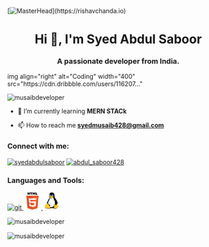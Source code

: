 [![MasterHead](https://1.bp.blogspot.com/-7A4WynwLsM...)](https://rishavchanda.io)
<h1 align="center">Hi 👋, I'm Syed Abdul Saboor</h1>
<h3 align="center">A passionate developer from India.</h3>
img align="right" alt="Coding" width="400" src="https://cdn.dribbble.com/users/116207..."

<p align="left"> <img src="https://komarev.com/ghpvc/?username=musaibdeveloper&label=Profile%20views&color=0e75b6&style=flat" alt="musaibdeveloper" /> </p>

- 🌱 I’m currently learning **MERN STACk**

- 📫 How to reach me **syedmusaib428@gmail.com**

<h3 align="left">Connect with me:</h3>
<p align="left">
<a href="https://linkedin.com/in/syedabdulsaboor" target="blank"><img align="center" src="https://raw.githubusercontent.com/rahuldkjain/github-profile-readme-generator/master/src/images/icons/Social/linked-in-alt.svg" alt="syedabdulsaboor" height="30" width="40" /></a>
<a href="https://instagram.com/abdul_saboor428" target="blank"><img align="center" src="https://raw.githubusercontent.com/rahuldkjain/github-profile-readme-generator/master/src/images/icons/Social/instagram.svg" alt="abdul_saboor428" height="30" width="40" /></a>
</p>

<h3 align="left">Languages and Tools:</h3>
<p align="left"> <a href="https://git-scm.com/" target="_blank" rel="noreferrer"> <img src="https://www.vectorlogo.zone/logos/git-scm/git-scm-icon.svg" alt="git" width="40" height="40"/> </a> <a href="https://www.w3.org/html/" target="_blank" rel="noreferrer"> <img src="https://raw.githubusercontent.com/devicons/devicon/master/icons/html5/html5-original-wordmark.svg" alt="html5" width="40" height="40"/> </a> <a href="https://www.linux.org/" target="_blank" rel="noreferrer"> <img src="https://raw.githubusercontent.com/devicons/devicon/master/icons/linux/linux-original.svg" alt="linux" width="40" height="40"/> </a> </p>

<p><img align="center" src="https://github-readme-stats.vercel.app/api/top-langs?username=musaibdeveloper&show_icons=true&locale=en&layout=compact" alt="musaibdeveloper" /></p>

<p><img align="center" src="https://github-readme-streak-stats.herokuapp.com/?user=musaibdeveloper&" alt="musaibdeveloper" /></p>
